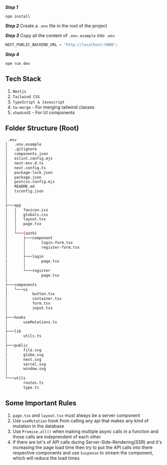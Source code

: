 **_Step 1_**

```
npm install
```

**_Step 2_**
Create a `.env` file in the root of the project

**_Step 3_**
Copy all the content of `.env.example` into `.env`

```js
NEXT_PUBLIC_BACKEND_URL = "http://localhost:5000";
```

**_Step 4_**

```
npm run dev
```

## Tech Stack

1. `Nextjs`
2. `Tailwind CSS`
3. `TypeScript & Javascript`
4. `tw-merge` - For merging tailwind classes
5. `shadcnUI` - For UI components

## Folder Structure (Root)

```bash
 .env
│   .env.example
│   .gitignore
│   components.json
│   eslint.config.mjs
│   next-env.d.ts
│   next.config.ts
│   package-lock.json
│   package.json
│   postcss.config.mjs
│   README.md
│   tsconfig.json
│
│
├───app
│   │   favicon.ico
│   │   globals.css
│   │   layout.tsx
│   │   page.tsx
│   │
│   └───(auth)
│       ├───component
│       │       login-form.tsx
│       │       register-form.tsx
│       │
│       ├───login
│       │       page.tsx
│       │
│       └───register
│               page.tsx
│
├───components
│   └───ui
│           button.tsx
│           container.tsx
│           form.tsx
│           input.tsx
│
├───hooks
│       useMutations.ts
│
├───lib
│       utils.ts
│
├───public
│       file.svg
│       globe.svg
│       next.svg
│       vercel.svg
│       window.svg
│
└───utils
        routes.ts
        type.ts

```

## Some Important Rules

1. `page.tsx` and `layout.tsx` must always be a server component
2. Use `useMutation` hook from calling any api that makes any kind of mutation in the database
3. Use `Promise.all()` when making multiple async calls in a function and those calls are indeprendent of each other
4. If there are lot's of API calls during Server-Side-Rendering(SSR) and it's increasing the page load time then try to put the API calls into there respective components and use `Suspense` to stream the component, which will reduce the load times
